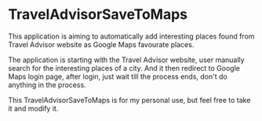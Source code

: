 # TravelAdvisorSaveToMaps
This application is aiming to automatically add interesting places found from Travel Advisor website as Google Maps favourate places.

The application is starting with the Travel Advisor website, user manually search for the interesting places of a city. And it then redirect to Google Maps login page, after login, just wait till the process ends, don't do anything in the process.

This TravelAdvisorSaveToMaps is for my personal use, but feel free to take it and modify it.
